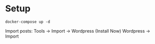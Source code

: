 # Setup #

`docker-compose up -d`

Import posts: 
Tools -> Import -> Wordpress (Install Now) Wordpress -> Import
